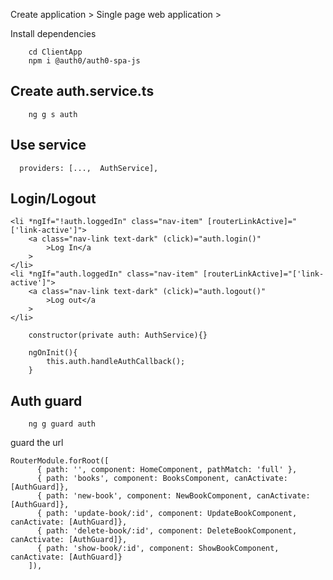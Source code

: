 
Create application > Single page web application > 


Install dependencies
```
    cd ClientApp
    npm i @auth0/auth0-spa-js
```


## Create auth.service.ts
``` 
    ng g s auth
```

## Use service
```
  providers: [...,  AuthService],
```

## Login/Logout
```
<li *ngIf="!auth.loggedIn" class="nav-item" [routerLinkActive]="['link-active']">
    <a class="nav-link text-dark" (click)="auth.login()"
        >Log In</a
    >
</li>
<li *ngIf="auth.loggedIn" class="nav-item" [routerLinkActive]="['link-active']">
    <a class="nav-link text-dark" (click)="auth.logout()"
        >Log out</a
    >
</li>
```

```
    constructor(private auth: AuthService){}

    ngOnInit(){
        this.auth.handleAuthCallback();
    }
```


## Auth guard
```
    ng g guard auth
```

guard the url
```
RouterModule.forRoot([
      { path: '', component: HomeComponent, pathMatch: 'full' },
      { path: 'books', component: BooksComponent, canActivate: [AuthGuard]},
      { path: 'new-book', component: NewBookComponent, canActivate: [AuthGuard]},
      { path: 'update-book/:id', component: UpdateBookComponent, canActivate: [AuthGuard]},
      { path: 'delete-book/:id', component: DeleteBookComponent, canActivate: [AuthGuard]},
      { path: 'show-book/:id', component: ShowBookComponent, canActivate: [AuthGuard]}
    ]),
```